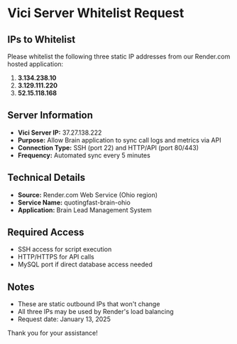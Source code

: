 # Vici Server Whitelist Request

## IPs to Whitelist
Please whitelist the following three static IP addresses from our Render.com hosted application:

1. **3.134.238.10**
2. **3.129.111.220**
3. **52.15.118.168**

## Server Information
- **Vici Server IP:** 37.27.138.222
- **Purpose:** Allow Brain application to sync call logs and metrics via API
- **Connection Type:** SSH (port 22) and HTTP/API (port 80/443)
- **Frequency:** Automated sync every 5 minutes

## Technical Details
- **Source:** Render.com Web Service (Ohio region)
- **Service Name:** quotingfast-brain-ohio
- **Application:** Brain Lead Management System

## Required Access
- SSH access for script execution
- HTTP/HTTPS for API calls
- MySQL port if direct database access needed

## Notes
- These are static outbound IPs that won't change
- All three IPs may be used by Render's load balancing
- Request date: January 13, 2025

Thank you for your assistance!
